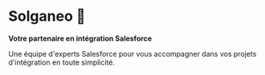 # Solganeo 🚀

**Votre partenaire en intégration Salesforce**

Une équipe d'experts Salesforce pour vous accompagner dans vos projets d'intégration en toute simplicité.
